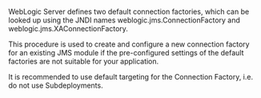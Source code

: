 WebLogic Server defines two default connection factories, which can be looked up using the JNDI names weblogic.jms.ConnectionFactory and weblogic.jms.XAConnectionFactory.

This procedure is used to create and configure a new connection factory for an existing JMS module if the pre-configured settings of the default factories are not suitable for your application.

It is recommended to use default targeting for the Connection Factory, i.e. do not use Subdeployments.
